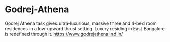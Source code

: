# Godrej-Athena
Godrej Athena task gives ultra-luxurious, massive three and 4-bed room residences in a low-upward thrust setting. Luxury residing in East Bangalore is redefined through it.  https://www.godrejathena.ind.in/
